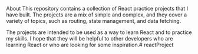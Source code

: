 About
This repository contains a collection of React practice projects that I have built. The projects are a mix of simple and complex, and they cover a variety of topics, such as routing, state management, and data fetching.

The projects are intended to be used as a way to learn React and to practice my skills. I hope that they will be helpful to other developers who are learning React or who are looking for some inspiration.# reactProject
